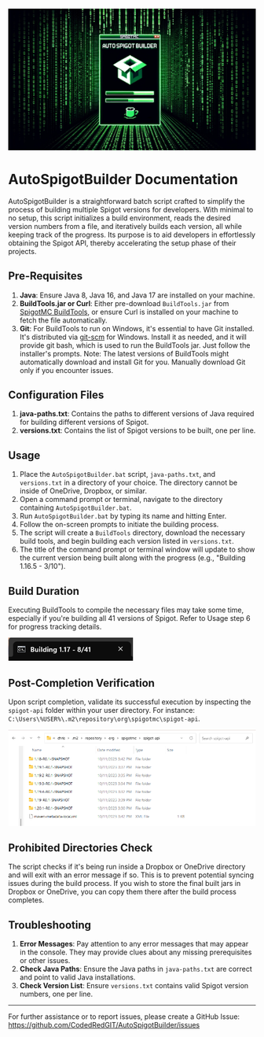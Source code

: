 ![Screenshot of progress example](assets/logo.png)
# AutoSpigotBuilder Documentation

AutoSpigotBuilder is a straightforward batch script crafted to simplify the process of building multiple Spigot versions for developers. With minimal to no setup, this script initializes a build environment, reads the desired version numbers from a file, and iteratively builds each version, all while keeping track of the progress. Its purpose is to aid developers in effortlessly obtaining the Spigot API, thereby accelerating the setup phase of their projects.


## Pre-Requisites

1. **Java**: Ensure Java 8, Java 16, and Java 17 are installed on your machine.
2. **BuildTools.jar or Curl**: Either pre-download `BuildTools.jar` from [SpigotMC BuildTools](https://www.spigotmc.org/wiki/buildtools/), or ensure Curl is installed on your machine to fetch the file automatically.
3. **Git**: For BuildTools to run on Windows, it's essential to have Git installed. It's distributed via [git-scm](https://git-scm.com/download/win) for Windows. Install it as needed, and it will provide git bash, which is used to run the BuildTools jar. Just follow the installer's prompts. Note: The latest versions of BuildTools might automatically download and install Git for you. Manually download Git only if you encounter issues.

## Configuration Files

1. **java-paths.txt**: Contains the paths to different versions of Java required for building different versions of Spigot.
2. **versions.txt**: Contains the list of Spigot versions to be built, one per line.

## Usage

1. Place the `AutoSpigotBuilder.bat` script, `java-paths.txt`, and `versions.txt` in a directory of your choice. The directory cannot be inside of OneDrive, Dropbox, or similar.
2. Open a command prompt or terminal, navigate to the directory containing `AutoSpigotBuilder.bat`.
3. Run `AutoSpigotBuilder.bat` by typing its name and hitting Enter.
4. Follow the on-screen prompts to initiate the building process.
5. The script will create a `BuildTools` directory, download the necessary build tools, and begin building each version listed in `versions.txt`.
6. The title of the command prompt or terminal window will update to show the current version being built along with the progress (e.g., "Building 1.16.5 - 3/10").


## Build Duration

Executing BuildTools to compile the necessary files may take some time, especially if you're building all 41 versions of Spigot. Refer to Usage step 6 for progress tracking details.

![Screenshot of progress example](assets/progress.png)


## Post-Completion Verification

Upon script completion, validate its successful execution by inspecting the `spigot-api` folder within your user directory. For instance: `C:\Users\%USER%\.m2\repository\org\spigotmc\spigot-api`.

![Screenshot of spigot-api folder](assets/spigot-api-folder.png)


## Prohibited Directories Check

The script checks if it's being run inside a Dropbox or OneDrive directory and will exit with an error message if so. This is to prevent potential syncing issues during the build process. If you wish to store the final built jars in Dropbox or OneDrive, you can copy them there after the build process completes.

## Troubleshooting

1. **Error Messages**: Pay attention to any error messages that may appear in the console. They may provide clues about any missing prerequisites or other issues.
2. **Check Java Paths**: Ensure the Java paths in `java-paths.txt` are correct and point to valid Java installations.
3. **Check Version List**: Ensure `versions.txt` contains valid Spigot version numbers, one per line.

---

For further assistance or to report issues, please create a GitHub Issue: https://github.com/CodedRedGIT/AutoSpigotBuilder/issues
